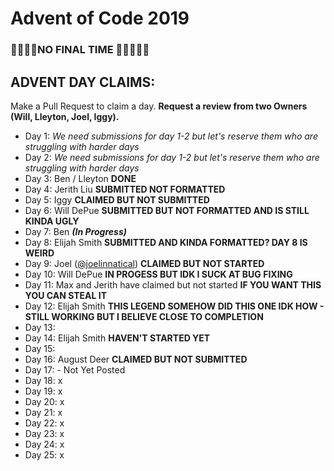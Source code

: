 # Advent of Code 2019

### 🦀🦀🦀🦀NO FINAL TIME 🦀🦀🦀🦀🦀

## ADVENT DAY CLAIMS: 
Make a Pull Request to claim a day. **Request a review from two Owners (Will, Lleyton, Joel, Iggy).**

- Day 1:  *We need submissions for day 1-2 but let's reserve them who are struggling with harder days*
- Day 2:  *We need submissions for day 1-2 but let's reserve them who are struggling with harder days*
- Day 3:  Ben / Lleyton **DONE**
- Day 4:  Jerith Liu **SUBMITTED NOT FORMATTED**
- Day 5:  Iggy **CLAIMED BUT NOT SUBMITTED**
- Day 6:  Will DePue **SUBMITTED BUT NOT FORMATTED AND IS STILL KINDA UGLY**
- Day 7:  Ben ***(In Progress)***
- Day 8:  Elijah Smith **SUBMITTED AND KINDA FORMATTED? DAY 8 IS WEIRD**
- Day 9:  Joel ([@joelinnatical](https://github.com/joelinnatical)) **CLAIMED BUT NOT STARTED**
- Day 10: Will DePue **IN PROGESS BUT IDK I SUCK AT BUG FIXING**
- Day 11: Max and Jerith have claimed but not started **IF YOU WANT THIS YOU CAN STEAL IT**
- Day 12: Elijah Smith **THIS LEGEND SOMEHOW DID THIS ONE IDK HOW - STILL WORKING BUT I BELIEVE CLOSE TO COMPLETION**
- Day 13: 
- Day 14: Elijah Smith **HAVEN'T STARTED YET**
- Day 15:
- Day 16: August Deer **CLAIMED BUT NOT SUBMITTED**
- Day 17: - Not Yet Posted
- Day 18: x
- Day 19: x
- Day 20: x
- Day 21: x
- Day 22: x
- Day 23: x
- Day 24: x
- Day 25: x
